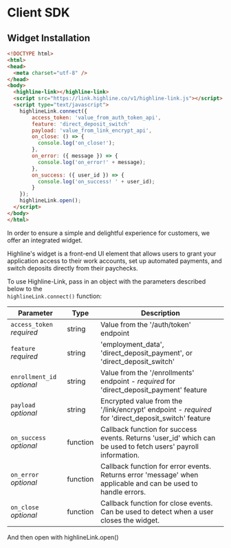 # Client SDK

## Widget Installation

```html
<!DOCTYPE html>
<html>
<head>
  <meta charset="utf-8" />
</head>
<body>
  <highline-link></highline-link>
  <script src="https://link.highline.co/v1/highline-link.js"></script>
  <script type="text/javascript">
    highlineLink.connect({
        access_token: 'value_from_auth_token_api',
        feature: 'direct_deposit_switch'
        payload: 'value_from_link_encrypt_api',
        on_close: () => {
          console.log('on_close!');
        },
        on_error: ({ message }) => {
          console.log('on_error!' + message);
        },
        on_success: ({ user_id }) => {
          console.log('on_success! ' + user_id);
        }
    });
    highlineLink.open();
  </script>
</body>
</html>
```

In order to ensure a simple and delightful experience for customers, we offer an integrated widget.

Highline's widget is a front-end UI element that allows users to grant your application access to their work accounts, set up automated payments, and switch deposits directly from their paychecks.

To use Highline-Link, pass in an object with the parameters described below to the  
`highlineLink.connect()` function:

Parameter | Type | Description
--------- | ------- | -----------
`access_token` *required* | string | Value from the '/auth/token' endpoint
`feature` *required* | string | 'employment_data', 'direct_deposit_payment', or 'direct_deposit_switch'
`enrollment_id` *optional* | string | Value from the '/enrollments' endpoint - *required* for 'direct_deposit_payment' feature
`payload` *optional* | string | Encrypted value from the '/link/encrypt' endpoint - *required* for 'direct_deposit_switch' feature
`on_success` *optional* | function | Callback function for success events.  Returns 'user_id' which can be used to fetch users' payroll information.
`on_error` *optional* | function | Callback function for error events.  Returns error 'message' when applicable and can be used to handle errors.
`on_close` *optional* | function | Callback function for close events.  Can be used to detect when a user closes the widget.


And then open with highlineLink.open()

